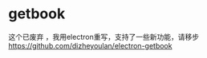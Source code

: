 # getbook
这个已废弃 ，我用electron重写，支持了一些新功能，请移步 https://github.com/dizheyoulan/electron-getbook
<!-- pyinstaller --onefile --name myapp main.py -w  -->

